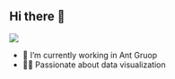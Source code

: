 ## Hi there 👋

[![](https://img.shields.io/endpoint?url=https://awards.antv.vision/yvonneyx-g6-maintainer.json)](https://github.com/antvis/g6)

- 🔭 I’m currently working in Ant Gruop
- 🧚‍♀️ Passionate about data visualization
